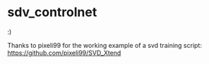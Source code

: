 # sdv_controlnet

:)

Thanks to pixeli99 for the working example of a svd training script: https://github.com/pixeli99/SVD_Xtend
